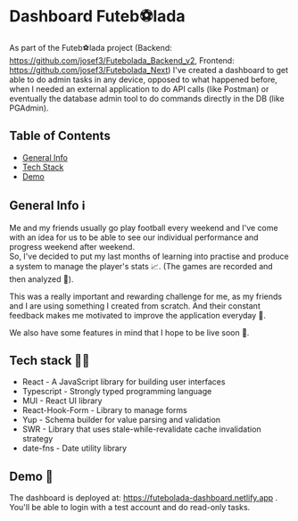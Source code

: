 # Dashboard Futeb⚽lada

As part of the Futeb⚽lada project 
(Backend: https://github.com/josef3/Futebolada_Backend_v2, 
Frontend: https://github.com/josef3/Futebolada_Next) 
I've created a dashboard to get able to do admin tasks in any device, 
opposed to what happened before, when I needed an external application to do API calls (like Postman) 
or eventually the database admin tool to do commands directly in the DB (like PGAdmin).


## Table of Contents

* [General Info](#general-info)
* [Tech Stack](#tech-stack)
* [Demo](#demo)
## General Info ℹ️ 

Me and my friends usually go play football every weekend and I've come with an idea for us to be able to see our individual performance and progress weekend after weekend.\
So, I've decided to put my last months of learning into practise and produce a system to manage the player's stats 📈. (The games are recorded and then analyzed 🎥).

This was a really important and rewarding challenge for me, 
as my friends and I are using something I created from scratch. 
And their constant feedback makes me motivated to improve the application everyday 💪.

We also have some features in mind that I hope to be live soon 👀.
## Tech stack 👨‍💻

- React - A JavaScript library for building user interfaces
- Typescript - Strongly typed programming language
- MUI - React UI library
- React-Hook-Form - Library to manage forms
- Yup - Schema builder for value parsing and validation
- SWR - Library that uses stale-while-revalidate cache invalidation strategy
- date-fns - Date utility library
## Demo 🚀

The dashboard is deployed at: https://futebolada-dashboard.netlify.app . 
You'll be able to login with a test account and do read-only tasks. 